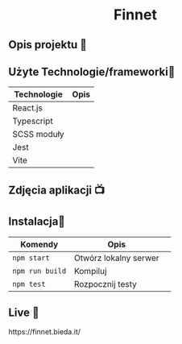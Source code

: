 <h1 align="center">Finnet

<br>

<p align="center">
</p>



</h1>



## Opis projektu 🎉

## Użyte Technologie/frameworki🔧

| Technologie                                             | Opis                                     |
| ------------------------------------------------------- | ---------------------------------------- |
| React.js                          |       |
| Typescript                        |       |
| SCSS moduły                       |       |
| Jest                              |       |
| Vite                              |       |



## Zdjęcia aplikacji 📺

<p align="center">
</p>

<p align="center">
</p>

<p align="center">
</p>



## Instalacja💾

| Komendy                   |  Opis                         |     |
| ------------------------- | ----------------------------- | --- |
| `npm start`               | Otwórz lokalny serwer         |     |
| `npm run build`           | Kompiluj                      |     |
| `npm test`                | Rozpocznij testy              |     |


## Live 📍
<p>https://finnet.bieda.it/</p>
